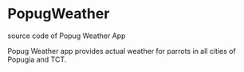# PopugWeather
source code of Popug Weather App

Popug Weather app provides actual weather for parrots in all cities of Popugia and TCT.
